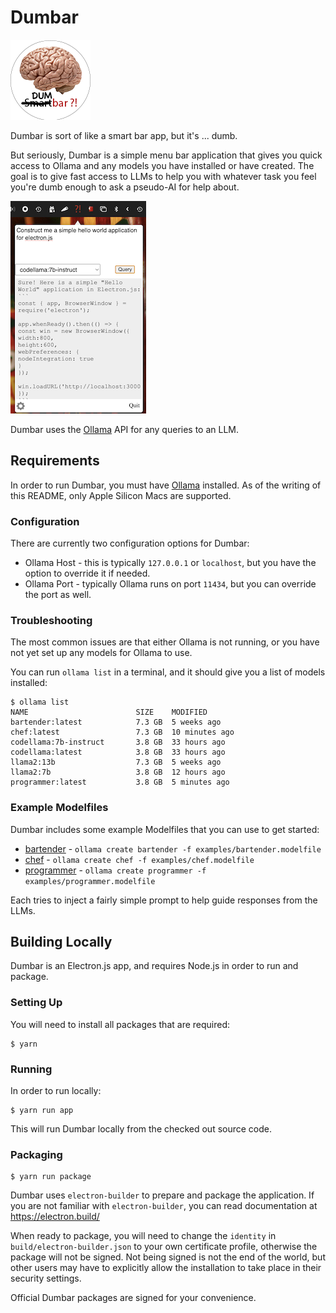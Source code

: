 # Dumbar

![dumbar icon](media/dumbar-icon.png)

Dumbar is sort of like a smart bar app, but it's ... dumb.

But seriously, Dumbar is a simple menu bar application that gives you quick access to Ollama and any models you have installed or have created. The goal is to give fast access to LLMs to help you with whatever task you feel you're dumb enough to ask a pseudo-AI for help about.

![dumbar in action](media/dumbar.png)

Dumbar uses the [Ollama](https://ollama.ai) API for any queries to an LLM.

## Requirements

In order to run Dumbar, you must have [Ollama](https://ollama.ai) installed. As of the writing of this README, only Apple Silicon Macs are supported.

### Configuration

There are currently two configuration options for Dumbar:

- Ollama Host - this is typically `127.0.0.1` or `localhost`, but you have the option to override it if needed.
- Ollama Port - typically Ollama runs on port `11434`, but you can override the port as well.

### Troubleshooting

The most common issues are that either Ollama is not running, or you have not yet set up any models for Ollama to use.

You can run `ollama list` in a terminal, and it should give you a list of models installed:

```shell
$ ollama list
NAME                     	SIZE  	MODIFIED
bartender:latest         	7.3 GB	5 weeks ago
chef:latest              	7.3 GB	10 minutes ago
codellama:7b-instruct    	3.8 GB	33 hours ago
codellama:latest         	3.8 GB	33 hours ago
llama2:13b               	7.3 GB	5 weeks ago
llama2:7b                	3.8 GB	12 hours ago
programmer:latest        	3.8 GB	5 minutes ago
```

### Example Modelfiles

Dumbar includes some example Modelfiles that you can use to get started:

- [bartender](examples/bartender.modelfile) - `ollama create bartender -f examples/bartender.modelfile`
- [chef](examples/chef.modelfile) - `ollama create chef -f examples/chef.modelfile`
- [programmer](examples/programmer.modelfile) - `ollama create programmer -f examples/programmer.modelfile`

Each tries to inject a fairly simple prompt to help guide responses from the LLMs.

## Building Locally

Dumbar is an Electron.js app, and requires Node.js in order to run and package.

### Setting Up

You will need to install all packages that are required:

```shell
$ yarn
```

### Running

In order to run locally:

```shell
$ yarn run app
```

This will run Dumbar locally from the checked out source code.

### Packaging

```shell
$ yarn run package
```

Dumbar uses `electron-builder` to prepare and package the application. If you are not familiar with `electron-builder`, you can read documentation at https://electron.build/

When ready to package, you will need to change the `identity` in `build/electron-builder.json` to your own certificate profile, otherwise the package will not be signed. Not being signed is not the end of the world, but other users may have to explicitly allow the installation to take place in their security settings.

Official Dumbar packages are signed for your convenience.
